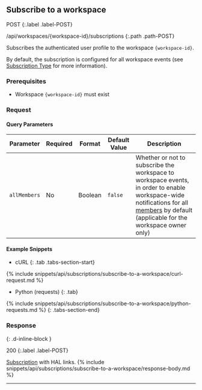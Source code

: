 ## Subscribe to a workspace

POST
{:.label .label-POST}

/api/workspaces/{workspace-id}/subscriptions
{:.path .path-POST}

Subscribes the authenticated user profile to the workspace `{workspace-id}`.

By default, the subscription is configured for all workspace events (see [Subscription Type](#subscription-type) for more information).

### Prerequisites
- Workspace `{workspace-id}` must exist

### Request
#### Query Parameters

Parameter | Required | Format | Default Value | Description
--------- | -------- | ------ | ------------- | -----------
`allMembers` | No | Boolean | `false` | Whether or not to subscribe the workspace to workspace events, in order to enable workspace-wide notifications for all [members](members) by default (applicable for the workspace owner only)

#### Example Snippets
- cURL
{: .tab .tabs-section-start}

{% include snippets/api/subscriptions/subscribe-to-a-workspace/curl-request.md %}

- Python (requests)
{: .tab}

{% include snippets/api/subscriptions/subscribe-to-a-workspace/python-requests.md %}
{: .tabs-section-end}

### Response
{: .d-inline-block }

200
{:.label .label-POST}

[Subscription](#subscription) with HAL links.
{% include snippets/api/subscriptions/subscribe-to-a-workspace/response-body.md %}

---
